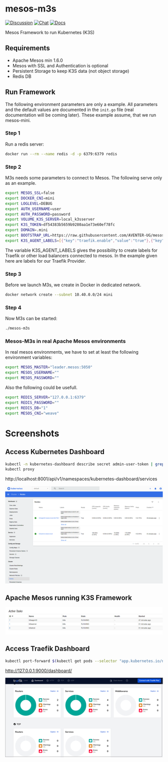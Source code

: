 # mesos-m3s
[![Discussion](https://img.shields.io/static/v1?label=Support&message=Discussion&color=brightgreen)](https://github.com/m3scluster/m3s/discussions)
[![Chat](https://img.shields.io/static/v1?label=Support&message=Chat&color=brightgreen)](https://matrix.to/#/#support:matrix.aventer.biz?via=matrix.aventer.biz)
[![Docs](https://img.shields.io/static/v1?label=Docs&message=Support&color=brightgreen)](https://aventer-ug.github.io/mesos-m3s/index.html)

Mesos Framework to run Kubernetes (K3S)

## Requirements

- Apache Mesos min 1.6.0
- Mesos with SSL and Authentication is optional
- Persistent Storage to keep K3S data (not object storage)
- Redis DB

## Run Framework

The following environment parameters are only a example. All parameters and the default values are documented in
the `init.go` file (real documentation will be coming later). These example assume, that we run mesos-mini.

### Step 1

Run a redis server:

```Bash
docker run --rm --name redis -d -p 6379:6379 redis
```

### Step 2

M3s needs some parameters to connect to Mesos. The following serve only as an example.

```Bash
export MESOS_SSL=false
export DOCKER_CNI=mini
export LOGLEVEL=DEBUG
export AUTH_USERNAME=user
export AUTH_PASSWORD=password
export VOLUME_K3S_SERVER=local_k3sserver
export K3S_TOKEN=df54383b5659b9280aa1e73e60ef78fc
export DOMAIN=.mini
export BOOTSTRAP_URL=https://raw.githubusercontent.com/AVENTER-UG/mesos-m3s/master/bootstrap/bootstrap.sh
export K3S_AGENT_LABELS=[{"key":"traefik.enable","value":"true"},{"key":"traefik.http.routers.m3s.entrypoints","value":"web"},{"key":"traefik.http.routers.m3s.service","value":"m3s-http"},{"key":"traefik.http.routers.m3s.rule","value":"HostRegexp(`example.com`, `{subdomain:[a-z]+}.example.com`)"}]
```

The variable K3S_AGENT_LABELS gives the possibility to create labels for Traefik or other load balancers connected to mesos. In the example given here are labels for our Traefik Provider.

### Step 3 

Before we launch M3s, we create in Docker in dedicated network.

```Bash
docker network create --subnet 10.40.0.0/24 mini
```

### Step 4

Now M3s can be started:

```Bash
./mesos-m3s
```

### Mesos-M3s in real Apache Mesos environments

In real mesos environments, we have to set at least the following environment variables:

```Bash
export MESOS_MASTER="leader.mesos:5050"
export MESOS_USERNAME=""
export MESOS_PASSWORD=""
```

Also the following could be usefull.

```Bash
export REDIS_SERVER="127.0.0.1:6379"
export REDIS_PASSWORD=""
export REDIS_DB="1"
export MESOS_CNI="weave"
```

# Screenshots

## Access Kubernetes Dashboard

```bash
kubectl -n kubernetes-dashboard describe secret admin-user-token | grep '^token'
kubectl proxy
```

http://localhost:8001/api/v1/namespaces/kubernetes-dashboard/services


![image_2021-05-01-15-09-30](vx_images/image_2021-05-01-15-09-30.png)

## Apache Mesos running K3S Framework

![image_2021-05-01-15-10-54](vx_images/image_2021-05-01-15-10-54.png)

## Access Traefik Dashboard

```bash
kubectl port-forward $(kubectl get pods --selector "app.kubernetes.io/name=traefik" --output=name -n kube-system) -n kube-system 9000:9000
```

http://127.0.0.1:9000/dashboard/


![image_2021-06-13-17-15-45](vx_images/image_2021-06-13-17-15-45.png)
